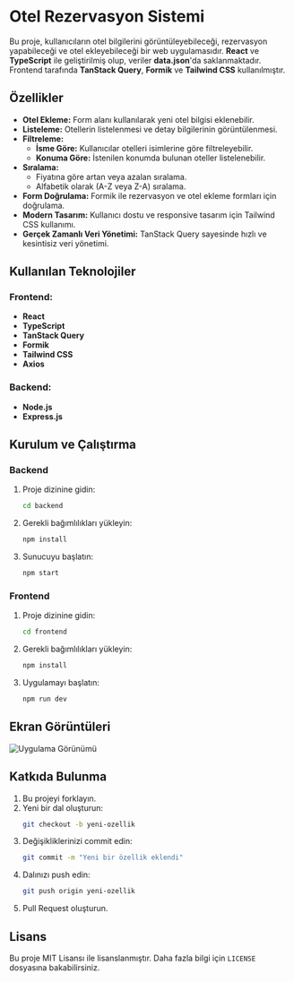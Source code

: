 # Otel Rezervasyon Sistemi

Bu proje, kullanıcıların otel bilgilerini görüntüleyebileceği, rezervasyon yapabileceği ve otel ekleyebileceği bir web uygulamasıdır. **React** ve **TypeScript** ile geliştirilmiş olup, veriler **data.json**'da saklanmaktadır. Frontend tarafında **TanStack Query**, **Formik** ve **Tailwind CSS** kullanılmıştır.

## Özellikler

- **Otel Ekleme:** Form alanı kullanılarak yeni otel bilgisi eklenebilir.
- **Listeleme:** Otellerin listelenmesi ve detay bilgilerinin görüntülenmesi.
- **Filtreleme:**
  - **İsme Göre:** Kullanıcılar otelleri isimlerine göre filtreleyebilir.
  - **Konuma Göre:** İstenilen konumda bulunan oteller listelenebilir.
- **Sıralama:**
  - Fiyatına göre artan veya azalan sıralama.
  - Alfabetik olarak (A-Z veya Z-A) sıralama.
- **Form Doğrulama:** Formik ile rezervasyon ve otel ekleme formları için doğrulama.
- **Modern Tasarım:** Kullanıcı dostu ve responsive tasarım için Tailwind CSS kullanımı.
- **Gerçek Zamanlı Veri Yönetimi:** TanStack Query sayesinde hızlı ve kesintisiz veri yönetimi.

## Kullanılan Teknolojiler

### Frontend:

- **React**
- **TypeScript**
- **TanStack Query**
- **Formik**
- **Tailwind CSS**
- **Axios**

### Backend:

- **Node.js**
- **Express.js**

## Kurulum ve Çalıştırma

### Backend

1. Proje dizinine gidin:
   ```bash
   cd backend
   ```
2. Gerekli bağımlılıkları yükleyin:
   ```bash
   npm install
   ```
3. Sunucuyu başlatın:
   ```bash
   npm start
   ```

### Frontend

1. Proje dizinine gidin:
   ```bash
   cd frontend
   ```
2. Gerekli bağımlılıkları yükleyin:
   ```bash
   npm install
   ```
3. Uygulamayı başlatın:
   ```bash
   npm run dev
   ```

## Ekran Görüntüleri

![Uygulama Görünümü](./screenshots/ss.gif)

## Katkıda Bulunma

1. Bu projeyi forklayın.
2. Yeni bir dal oluşturun:
   ```bash
   git checkout -b yeni-ozellik
   ```
3. Değişikliklerinizi commit edin:
   ```bash
   git commit -m "Yeni bir özellik eklendi"
   ```
4. Dalınızı push edin:
   ```bash
   git push origin yeni-ozellik
   ```
5. Pull Request oluşturun.

## Lisans

Bu proje MIT Lisansı ile lisanslanmıştır. Daha fazla bilgi için `LICENSE` dosyasına bakabilirsiniz.
